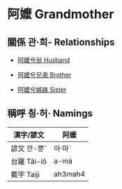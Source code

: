 # 阿嬤 Grandmother

## 關係 관·희- Relationships

- [阿嬤兮翁 Husband](member8.md)

- [阿嬤兮兄弟 Brother](member31.md)

- [阿嬤兮姊妹 Sister](member32.md)



## 稱呼 칑·허· Namings

漢字/諺文 | 阿嬤
--- | ---
諺文 깐-뿐ˆ | 아·마ˊ
台羅 Tâi-lô | a-má
戴字 Taiji | ah3mah4


